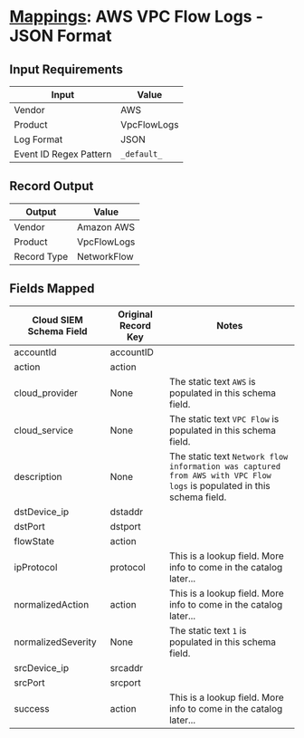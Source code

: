 # [Mappings](README.md): AWS VPC Flow Logs - JSON Format

## Input Requirements

|Input|Value|
|-----|-----|
|Vendor|AWS|
|Product|VpcFlowLogs|
|Log Format|JSON|
|Event ID Regex Pattern|`_default_`|

## Record Output

|Output|Value|
|------|-----|
|Vendor|Amazon AWS|
|Product|VpcFlowLogs|
|Record Type|NetworkFlow|

## Fields Mapped

|Cloud SIEM Schema Field|Original Record Key|Notes|
|-----------------------|-------------------|-----|
|accountId|accountID||
|action|action||
|cloud_provider|None|The static text `AWS` is populated in this schema field.|
|cloud_service|None|The static text `VPC Flow` is populated in this schema field.|
|description|None|The static text `Network flow information was captured from AWS with VPC Flow logs` is populated in this schema field.|
|dstDevice_ip|dstaddr||
|dstPort|dstport||
|flowState|action||
|ipProtocol|protocol|This is a lookup field. More info to come in the catalog later...|
|normalizedAction|action|This is a lookup field. More info to come in the catalog later...|
|normalizedSeverity|None|The static text `1` is populated in this schema field.|
|srcDevice_ip|srcaddr||
|srcPort|srcport||
|success|action|This is a lookup field. More info to come in the catalog later...|


